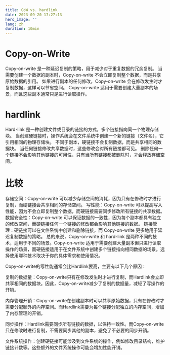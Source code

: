 ```yaml
---
title: CoW vs. hardlink
date: 2023-09-20 17:27:13
hero_image: ''
lang: zh
duration: 10min
---
```


# Copy-on-Write
Copy-on-write 是一种延迟复制的策略，用于减少对于重复数据的冗余复制。
当需要创建一个数据的副本时，Copy-on-write 不会立即复制整个数据，而是共享原始数据的引用。
如果进行副本的任何修改，Copy-on-write 会在修改发生时才复制数据，这样可以节省空间。
Copy-on-write 适用于需要创建大量副本的场景，而且这些副本通常只是进行读取操作。


# hardlink

Hard-link 是一种创建文件或目录的链接的方式，多个链接指向同一个物理存储块。
当创建硬链接时，操作系统会在文件系统中创建一个新的链接（文件名），它引用相同的物理存储块。
不同于副本，硬链接不会复制数据，而是共享相同的数据块。
当任何链接修改共享数据时，这些修改会对所有链接都可见。
删除任何一个链接不会影响其他链接的可用性，只有当所有链接都被删除时，才会释放存储空间。


# 比较
存储空间：Copy-on-write 可以减少存储空间的消耗，因为只有在修改时才进行复制，而硬链接会共享相同的存储空间。
写性能：Copy-on-write 可以提高写入性能，因为不会立即复制整个数据，而硬链接需要同步修改所有链接的共享数据。
数据安全性：Copy-on-write 可以保证数据的一致性，因为每个副本都具有独立的修改空间，而硬链接任何一个链接的修改都会影响其他链接的数据。
链接管理：硬链接可以在文件系统中创建和删除链接，而 Copy-on-write 更多地用于延迟复制数据的策略。
总的来说，Copy-on-write 和 hard-link 是两种不同的技术，适用于不同的场景。Copy-on-write 适用于需要创建大量副本但只进行读取操作的场景，而硬链接适用于在文件系统中创建多个链接指向相同数据的场景。选择使用哪种技术取决于你的具体需求和使用情况。


Copy-on-write的写性能通常会比Hardlink要高，主要有以下几个原因：

复制的数据量：Copy-on-write只有在修改发生时才进行复制，而Hardlink会立即共享相同的数据块。因此，Copy-on-write减少了复制的数据量，减轻了写操作的开销。

内存管理开销：Copy-on-write在创建副本时可以共享原始数据，只有在修改时才需要分配额外的内存空间。而Hardlink需要为每个链接分配独立的内存空间，增加了内存管理的开销。

同步操作：Hardlink需要同步所有链接的数据，以保持一致性。而Copy-on-write只在修改时进行复制，不需要同步其他的副本，避免了不必要的同步开销。

文件系统操作：创建硬链接可能涉及到文件系统的操作，例如修改目录结构，维护链接计数等。这些额外的文件系统操作可能会增加性能开销。
